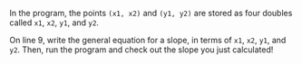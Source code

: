 In the program, the points `(x1, x2)` and `(y1, y2)` are stored as four <word data-key="double">doubles</word> called `x1`, `x2`, `y1`, and `y2`.

On line 9, write the general equation for a slope, in terms of `x1`, `x2`, `y1`, and `y2`. Then, run the program and check out the slope you just calculated!